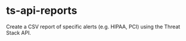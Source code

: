 # ts-api-reports
Create a CSV report of specific alerts (e.g. HIPAA, PCI) using the Threat Stack API.
